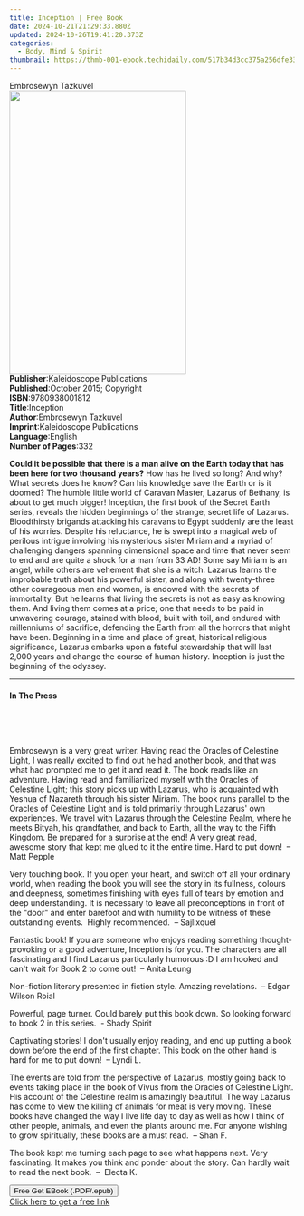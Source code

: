 ```yaml
---
title: Inception | Free Book
date: 2024-10-21T21:29:33.880Z
updated: 2024-10-26T19:41:20.373Z
categories:
  - Body, Mind & Spirit
thumbnail: https://thmb-001-ebook.techidaily.com/517b34d3cc375a256dfe339b6405457f055ad3dc91e997db1dba8712859fa313.jpg
---
```

<main id="book-container">
  <div class="flex flex-col">
    <div class="book-brief flex-1 py-6 px-4 sm:p-6 md:py-10 md:px-8">
      <!-- brief-->
      <div class="book-brief-main">Embrosewyn Tazkuvel</div>
    </div>
    <div
      class="book-meta-info flex-1 grid gap-4 col-start-1 col-end-3 row-start-1 sm:mb-6 sm:grid-cols-4 lg:gap-6 lg:col-start-2 lg:row-end-6 lg:row-span-6 lg:mb-0"
    >
      <div
        class="book-meta-info-left place-content-center mt-4 p-4 text-sm leading-6 col-start-2 col-span-2 dark:text-slate-400"
      >
        <img
          class="w-full h-500 object-cover rounded-lg sm:h-255 sm:col-span-2 lg:col-span-full"
          src="https://img-001-ebook.techidaily.com/0911a6d813efe3fd58a010baddac475fd117a3e2162413086a98bf878b6d5f7b.jpg"
          alt=""
          width="312"
          height="500"
        />
      </div>
      <div
        class="book-meta-info-right mt-2 col-start-1 row-start-2 col-span-3 self-center"
      >
        <!-- meta data  -->
        <div class="flex flex-col px-4 md:px-8">
          <div class="flex-1">
            <strong>Publisher</strong>:<span class="px-2"
              >Kaleidoscope Publications</span
            >
          </div>
          <div class="flex-1">
            <strong>Published</strong>:<span class="px-2"
              >October 2015; Copyright</span
            >
          </div>
          <div class="flex-1">
            <strong>ISBN</strong>:<span class="px-2">9780938001812</span>
          </div>
          <div class="flex-1">
            <strong>Title</strong>:<span class="px-2">Inception</span>
          </div>
          <div class="flex-1">
            <strong>Author</strong>:<span class="px-2"
              >Embrosewyn Tazkuvel</span
            >
          </div>
          <div class="flex-1">
            <strong>Imprint</strong>:<span class="px-2"
              >Kaleidoscope Publications</span
            >
          </div>
          <div class="flex-1">
            <strong>Language</strong>:<span class="px-2">English</span>
          </div>
          <div class="flex-1">
            <strong>Number of Pages</strong>:<span class="px-2">332</span>
          </div>
        </div>
      </div>
    </div>
    <div class="book-description flex-1 py-6 px-4 sm:p-6 md:py-10 md:px-8">
      <div class="book-description-main">
        <div accordion-content="" id="description">
          <p>
            <strong
              >Could it be possible that there is a man alive on the Earth today
              that has been here for two thousand years?</strong
            >&nbsp;How has he lived so long? And why? What secrets does he know?
            Can his knowledge save the Earth or is it doomed? The humble little
            world of Caravan Master, Lazarus of Bethany, is about to get much
            bigger!&nbsp;Inception, the first book of the Secret Earth series,
            reveals the hidden beginnings of the strange, secret life of
            Lazarus. Bloodthirsty brigands attacking his caravans to Egypt
            suddenly are the least of his worries. Despite his reluctance, he is
            swept into a magical web of perilous intrigue involving his
            mysterious sister Miriam and a myriad of challenging dangers
            spanning dimensional space and time that never seem to end and are
            quite a shock for a man from 33 AD! Some say Miriam is an angel,
            while others are vehement that she is a witch. Lazarus learns the
            improbable truth about his powerful sister, and along with
            twenty-three other courageous men and women, is endowed with the
            secrets of immortality. But he learns that living the secrets is not
            as easy as knowing them. And living them comes at a price; one that
            needs to be paid in unwavering courage, stained with blood, built
            with toil, and endured with millenniums of sacrifice, defending the
            Earth from all the horrors that might have been. Beginning in a time
            and place of great, historical religious significance, Lazarus
            embarks upon a fateful stewardship that will last 2,000 years and
            change the course of human history.&nbsp;Inception&nbsp;is just the
            beginning of the odyssey.
          </p>
        </div>
        <div class="accordion-fader"></div>
      </div>
    </div>
    <div class="book-excerpts flex-1 py-6 px-4 sm:p-6 md:py-10 md:px-8">
      <!-- excerpts-->
      <div class="book-excerpts-main">
        <hr />
        <h4 class="placeholder placeholder-heading">
          <span>In The Press</span>
        </h4>
        <p></p>
        <p>&nbsp;</p>
        <p>&nbsp;</p>
        <p>
          Embrosewyn is a very great writer. Having read the Oracles of
          Celestine Light, I was really excited to find out he had another book,
          and that was what had prompted me to get it and read it. The book
          reads like an adventure. Having read and familiarized myself with the
          Oracles of Celestine Light; this story picks up with Lazarus, who is
          acquainted with Yeshua of Nazareth through his sister Miriam. The book
          runs parallel to the Oracles of Celestine Light and is told primarily
          through Lazarus' own experiences. We travel with Lazarus through the
          Celestine Realm, where he meets Bityah, his grandfather, and back to
          Earth, all the way to the Fifth Kingdom. Be prepared for a surprise at
          the end! A very great read, awesome story that kept me glued to it the
          entire time. Hard to put down!&nbsp; – Matt Pepple
        </p>
        <p>
          Very touching book. If you open your heart, and switch off all your
          ordinary world, when reading the book you will see the story in its
          fullness, colours and deepness, sometimes finishing with eyes full of
          tears by emotion and deep understanding. It is necessary to leave all
          preconceptions in front of the "door" and enter barefoot and with
          humility to be witness of these outstanding events.&nbsp; Highly
          recommended.&nbsp; – Sajlixquel
        </p>
        <p>
          Fantastic book! If you are someone who enjoys reading something
          thought-provoking or a good adventure, Inception is for you. The
          characters are all fascinating and I find Lazarus particularly
          humorous :D I am hooked and can't wait for Book 2 to come out!&nbsp; –
          Anita Leung
        </p>
        <p>
          Non-fiction literary presented in fiction style. Amazing
          revelations.&nbsp; – Edgar Wilson Roial
        </p>
        <p>
          Powerful, page turner. Could barely put this book down. So looking
          forward to book 2 in this series.&nbsp; - Shady Spirit
        </p>
        <p>
          Captivating stories! I don't usually enjoy reading, and end up putting
          a book down before the end of the first chapter. This book on the
          other hand is hard for me to put down!&nbsp; – Lyndi L.
        </p>
        <p>
          The events are told from the perspective of Lazarus, mostly going back
          to events taking place in the book of Vivus from the Oracles of
          Celestine Light. His account of the Celestine realm is amazingly
          beautiful. The way Lazarus has come to view the killing of animals for
          meat is very moving. These books have changed the way I live life day
          to day as well as how I think of other people, animals, and even the
          plants around me. For anyone wishing to grow spiritually, these books
          are a must read.&nbsp; – Shan F.
        </p>
        <p>
          The book kept me turning each page to see what happens next. Very
          fascinating. It makes you think and ponder about the story. Can hardly
          wait to read the next book.&nbsp; – &nbsp;Electa K.
        </p>
        <p></p>
      </div>
    </div>
    <div
      class="book-about-author flex-1 py-6 px-4 sm:p-6 md:py-10 md:px-8"
    ></div>
    <div class="book-free-get flex-1 py-6 px-4 sm:p-6 md:py-10 md:px-8">
      <button
        id="btn-free-get"
        class="bg-blue-500 hover:bg-blue-700 text-white font-bold py-2 px-4 rounded"
      >
        Free Get EBook (.PDF/.epub)
      </button>
      <div id="countdown-display" class="px-2 text-lg mt-2"></div>
      <a
        id="free-link"
        class="hidden bg-blue-500 hover:bg-blue-700 text-white font-bold py-2 px-4 rounded"
        href="https://www.ebooks.com/en-us/book/209866729/inception/embrosewyn-tazkuvel/"
        target="_blank"
        >Click here to get a free link</a
      >
    </div>
    <script>
      let countdownTime = 0;
      let countdownInterval = null;
      document
        .getElementById('btn-free-get')
        .addEventListener('click', startCountdown);
      function startCountdown() {
        countdownTime = new Date().getTime() + 60000 * 3;
        countdownInterval = setInterval(updateCountdown, 1000);
        document.getElementById('btn-free-get').disabled = true;
        document
          .getElementById('btn-free-get')
          .classList.add('bg-gray-500', 'cursor-not-allowed');
      }
      function updateCountdown() {
        let currentTime = new Date().getTime();
        let timeLeft = countdownTime - currentTime;
        let secondsLeft = Math.floor(timeLeft / 1000);
        document.getElementById('countdown-display').innerHTML =
          `Remaining time: ${secondsLeft} seconds.`;
        if (secondsLeft <= 0) {
          clearInterval(countdownInterval);
          document.getElementById('btn-free-get').classList.add('hidden');
          document.getElementById('free-link').classList.remove('hidden');
          document.getElementById('countdown-display').innerHTML = '';
        }
      }
    </script>
  </div>
</main>

<ins class="adsbygoogle"
      style="display:block"
      data-ad-client="ca-pub-7571918770474297"
      data-ad-slot="8358498916"
      data-ad-format="auto"
      data-full-width-responsive="true"></ins>
    